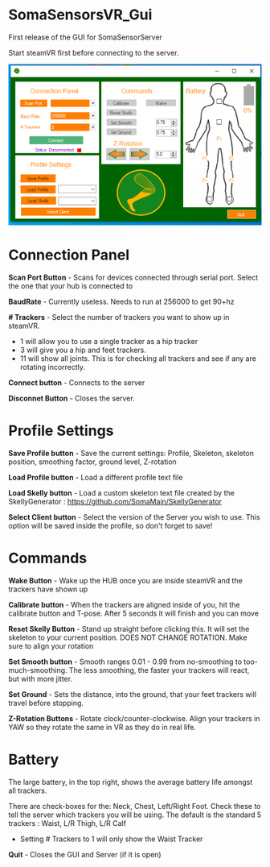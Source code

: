 # SomaSensorsVR_Gui
First release of the GUI for SomaSensorServer

Start steamVR first before connecting to the server.

![](images/20210801_Gui.png)




# Connection Panel
**Scan Port Button** - Scans for devices connected through serial port. Select the one that your hub is connected to

**BaudRate** - Currently useless. Needs to run at 256000 to get 90+hz

**# Trackers** - Select the number of trackers you want to show up in steamVR.

  - 1 will allow you to use a single tracker as a hip tracker
  - 3 will give you a hip and feet trackers. 
  - 11 will show all joints. This is for checking all trackers and see if any are rotating incorrectly.
  
**Connect button** - Connects to the server

**Disconnet Button** - Closes the server.

# Profile Settings

**Save Profile button** - Save the current settings: Profile, Skeleton, skeleton position, smoothing factor, ground level, Z-rotation

**Load Profile button** - Load a different profile text file

**Load Skelly button** - Load a custom skeleton text file created by the SkellyGenerator : https://github.com/SomaMain/SkellyGenerator

**Select Client button** - Select the version of the Server you wish to use. This option will be saved inside the profile, so don't forget to save!

# Commands

**Wake Button** - Wake up the HUB once you are inside steamVR and the trackers have shown up

**Calibrate button** - When the trackers are aligned inside of you, hit the calibrate button and T-pose. After 5 seconds it will finish and you can move

**Reset Skelly Button** - Stand up straight before clicking this. It will set the skeleton to your current position. DOES NOT CHANGE ROTATION. Make sure to align your rotation

**Set Smooth button** - Smooth ranges 0.01 - 0.99 from no-smoothing to too-much-smoothing. The less smoothing, the faster your trackers will react, but with more jitter.

**Set Ground** - Sets the distance, into the ground, that your feet trackers will travel before stopping.

**Z-Rotation Buttons** - Rotate clock/counter-clockwise. Align your trackers in YAW so they rotate the same in VR as they do in real life.


# Battery

The large battery, in the top right, shows the average battery life amongst all trackers.

There are check-boxes for the: Neck, Chest, Left/Right Foot. Check these to tell the server which trackers you will be using. The default is the standard 5 trackers : Waist, L/R Thigh, L/R Calf

- Setting # Trackers to 1 will only show the Waist Tracker

**Quit** - Closes the GUI and Server (if it is open)
